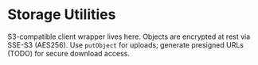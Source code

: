 # Storage Utilities

S3-compatible client wrapper lives here. Objects are encrypted at rest via SSE-S3 (AES256). Use `putObject` for uploads; generate presigned URLs (TODO) for secure download access.
